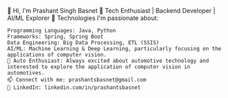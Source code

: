 👋 Hi, I'm Prashant Singh Basnet
🌱 Tech Enthusiast | Backend Developer | AI/ML Explorer
🔧 Technologies I'm passionate about:

    Programming Languages: Java, Python
    Frameworks: Spring, Spring Boot
    Data Engineering: Big Data Processing, ETL (SSIS)
    AI/ML: Machine Learning & Deep Learning, particularly focusing on the applications of computer vision.
    🚗 Auto Enthusiast: Always excited about automotive technology and interested to explore the application of computer vision in automotives.
    📫 Connect with me: prashantsbasnet@gmail.com
    🔗 LinkedIn: linkedin.com/in/prashantsbasnet
  

<!---
PrashantSBasnet/PrashantSBasnet is a ✨ special ✨ repository because its `README.md` (this file) appears on your GitHub profile.
You can click the Preview link to take a look at your changes.
--->




